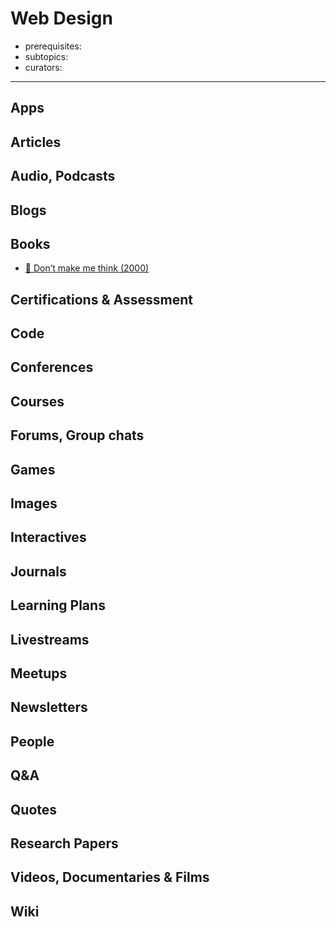 # Web Design

- prerequisites:
- subtopics:
- curators:

------

## Apps

## Articles

## Audio, Podcasts

## Blogs

## Books

- [📕 Don’t make me think (2000)](http://www.goodreads.com/book/show/18197267-don-t-make-me-think-revisited)

## Certifications & Assessment

## Code

## Conferences

## Courses

## Forums, Group chats

## Games

## Images

## Interactives

## Journals

## Learning Plans

## Livestreams

## Meetups

## Newsletters

## People

## Q&A

## Quotes

## Research Papers

## Videos, Documentaries & Films

## Wiki
